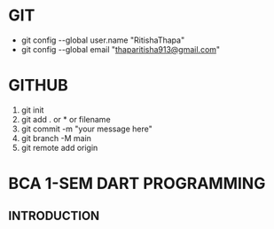 # GIT
* git config --global user.name "RitishaThapa"
* git config --global email "thaparitisha913@gmail.com"



# GITHUB
1. git init
2. git add . or * or filename
3. git commit -m "your message here"
4. git branch -M main
5. git remote add origin 



# BCA 1-SEM DART PROGRAMMING

## INTRODUCTION
